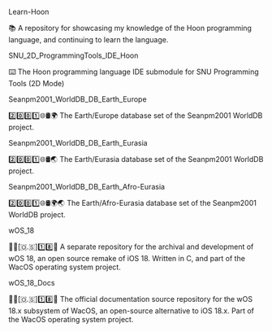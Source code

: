 
Learn-Hoon

📚️ A repository for showcasing my knowledge of the Hoon programming language, and continuing to learn the language. 

SNU_2D_ProgrammingTools_IDE_Hoon

⌨️ The Hoon programming language IDE submodule for SNU Programming Tools (2D Mode)

Seanpm2001_WorldDB_DB_Earth_Europe

2️⃣️0️⃣️0️⃣️1️⃣️🌐️🛢️🌍️ The Earth/Europe database set of the Seanpm2001 WorldDB project.

Seanpm2001_WorldDB_DB_Earth_Eurasia

2️⃣️0️⃣️0️⃣️1️⃣️🌐️🛢️🌏️ The Earth/Eurasia database set of the Seanpm2001 WorldDB project.

Seanpm2001_WorldDB_DB_Earth_Afro-Eurasia

2️⃣️0️⃣️0️⃣️1️⃣️🌐️🛢️🌍️🌏️ The Earth/Afro-Eurasia database set of the Seanpm2001 WorldDB project.

wOS_18

🍏️📱️[🇴.🇸]1️⃣️8️⃣️💾️ A separate repository for the archival and development of wOS 18, an open source remake of iOS 18. Written in C, and part of the WacOS operating system project. 

wOS_18_Docs

🍏️📱️[🇴.🇸]1️⃣️8️⃣️📖️ The official documentation source repository for the wOS 18.x subsystem of WacOS, an open-source alternative to iOS 18.x. Part of the WacOS operating system project.

